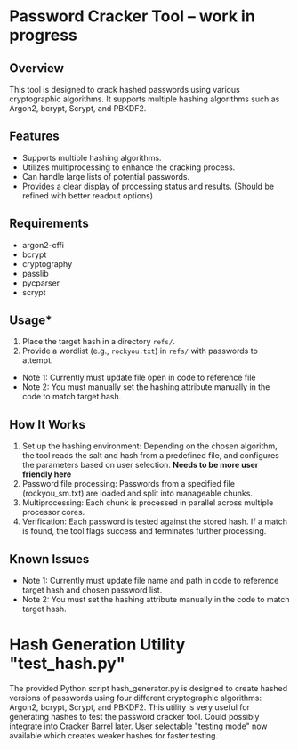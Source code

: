 # Password Cracker Tool – work in progress

## Overview
This tool is designed to crack hashed passwords using various cryptographic algorithms. It supports multiple hashing algorithms such as Argon2, bcrypt, Scrypt, and PBKDF2.

## Features
- Supports multiple hashing algorithms.
- Utilizes multiprocessing to enhance the cracking process.
- Can handle large lists of potential passwords.
- Provides a clear display of processing status and results. (Should be refined with better readout options)

## Requirements
- argon2-cffi
- bcrypt
- cryptography
- passlib
- pycparser
- scrypt

## Usage*
1. Place the target hash in a directory `refs/`. 
2. Provide a wordlist (e.g., `rockyou.txt`) in `refs/` with passwords to attempt.
- Note 1: Currently must update file open in code to reference file
- Note 2: You must manually set the hashing attribute manually in the code to match target hash.

## How It Works

1.	Set up the hashing environment: Depending on the chosen algorithm, the tool reads the salt and hash from a predefined file, and configures the parameters based on user selection. **Needs to be more user friendly here**
2.	Password file processing: Passwords from a specified file (rockyou_sm.txt) are loaded and split into manageable chunks.
3.	Multiprocessing: Each chunk is processed in parallel across multiple processor cores.
4.	Verification: Each password is tested against the stored hash. If a match is found, the tool flags success and terminates further processing.

## Known Issues

- Note 1: Currently must update file name and path in code to reference target hash and chosen password list.
- Note 2: You must set the hashing attribute manually in the code to match target hash.

# Hash Generation Utility "test_hash.py"

The provided Python script hash_generator.py is designed to create hashed versions of passwords using four different cryptographic algorithms: Argon2, bcrypt, Scrypt, and PBKDF2. This utility is very useful for generating hashes to test the password cracker tool. Could possibly integrate into Cracker Barrel later. User selectable "testing mode" now available which creates weaker hashes for faster testing.
